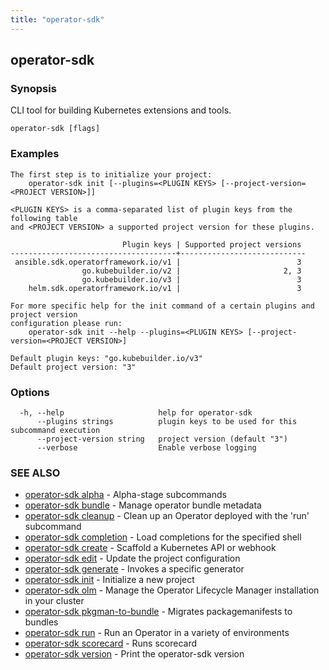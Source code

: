 ```yaml
---
title: "operator-sdk"
---
```

## operator-sdk



### Synopsis

CLI tool for building Kubernetes extensions and tools.


```
operator-sdk [flags]
```

### Examples

```
The first step is to initialize your project:
    operator-sdk init [--plugins=<PLUGIN KEYS> [--project-version=<PROJECT VERSION>]]

<PLUGIN KEYS> is a comma-separated list of plugin keys from the following table
and <PROJECT VERSION> a supported project version for these plugins.

                         Plugin keys | Supported project versions
-------------------------------------+----------------------------
 ansible.sdk.operatorframework.io/v1 |                          3
                go.kubebuilder.io/v2 |                       2, 3
                go.kubebuilder.io/v3 |                          3
    helm.sdk.operatorframework.io/v1 |                          3

For more specific help for the init command of a certain plugins and project version
configuration please run:
    operator-sdk init --help --plugins=<PLUGIN KEYS> [--project-version=<PROJECT VERSION>]

Default plugin keys: "go.kubebuilder.io/v3"
Default project version: "3"

```

### Options

```
  -h, --help                     help for operator-sdk
      --plugins strings          plugin keys to be used for this subcommand execution
      --project-version string   project version (default "3")
      --verbose                  Enable verbose logging
```

### SEE ALSO

* [operator-sdk alpha](../operator-sdk_alpha)	 - Alpha-stage subcommands
* [operator-sdk bundle](../operator-sdk_bundle)	 - Manage operator bundle metadata
* [operator-sdk cleanup](../operator-sdk_cleanup)	 - Clean up an Operator deployed with the 'run' subcommand
* [operator-sdk completion](../operator-sdk_completion)	 - Load completions for the specified shell
* [operator-sdk create](../operator-sdk_create)	 - Scaffold a Kubernetes API or webhook
* [operator-sdk edit](../operator-sdk_edit)	 - Update the project configuration
* [operator-sdk generate](../operator-sdk_generate)	 - Invokes a specific generator
* [operator-sdk init](../operator-sdk_init)	 - Initialize a new project
* [operator-sdk olm](../operator-sdk_olm)	 - Manage the Operator Lifecycle Manager installation in your cluster
* [operator-sdk pkgman-to-bundle](../operator-sdk_pkgman-to-bundle)	 - Migrates packagemanifests to bundles
* [operator-sdk run](../operator-sdk_run)	 - Run an Operator in a variety of environments
* [operator-sdk scorecard](../operator-sdk_scorecard)	 - Runs scorecard
* [operator-sdk version](../operator-sdk_version)	 - Print the operator-sdk version

